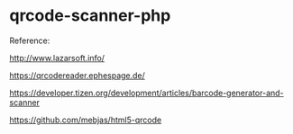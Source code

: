 # qrcode-scanner-php

Reference:

http://www.lazarsoft.info/

https://qrcodereader.ephespage.de/

https://developer.tizen.org/development/articles/barcode-generator-and-scanner

https://github.com/mebjas/html5-qrcode
